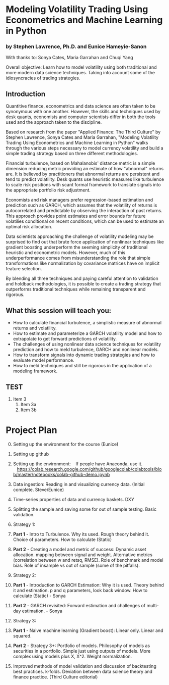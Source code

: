 # Modeling Volatility Trading Using Econometrics and Machine Learning in Python
### by Stephen Lawrence, Ph.D. and Eunice Hameyie-Sanon

With thanks to: Sonya Cates, Maria Garrahan and Chuqi Yang

Overall objective: Learn how to model volatility using both traditional and more modern data science techniques. Taking into account some of the idiosyncracies of trading strategies.

## Introduction
Quantitive finance, econometrics and data science are often taken to be synonymous with one another. However, the skills and techniques used by desk quants, economists and computer scientists differ in both the tools used and the approach taken to the discipline.

Based on research from the paper "Applied Finance: The Third Culture" by Stephen Lawrence, Sonya Cates and Maria Garrahan, "Modeling Volatility Trading Using Econometrics and Machine Learning in Python" walks through the various steps necessary to model currency volatility and build a simple trading strategy based on three different methodologies.

Financial turbulence, based on Mahalanobis' distance metric is a simple dimension reducing metric providing an estimate of how "abnormal" returns are. It is believed by practitioners that abnormal returns are persistent and tend to predict volatility. Desk quants use heuristic measures like turbulence to scale risk positions with scant formal framework to translate signals into the appropriate portfolio risk adjustment.

Economists and risk managers prefer regression-based estimation and prediction such as GARCH, which assumes that the volatility of returns is autocorrelated and predictable by observing the interaction of past returns. This approach provides point estimates and error bounds for future volatilies conditional on recent conditions, which can be used to estimate an optimal risk allocation.

Data scientists approaching the challenge of volatility modeling may be surprised to find out that brute force application of nonlinear techniques like gradient boosting underperform the seeming simplicity of traditional heuristic and econometric models. However, much of this underperformance comes from misunderstanding the role that simple transformations like normalization by covariance matrices have on implicit feature selection.

By blending all three techniques and paying careful attention to validation and holdback methodologies, it is possible to create a trading strategy that outperforms traditional techniques while remaining transparent and rigorous.

## What this session will teach you:
* How to calculate financial turbulence, a simplistic measure of abnormal returns and volatility.
* How to estimate and parameterize a GARCH volatility model and how to extrapolate to get forward predictions of volatility.
* The challenges of using nonlinear data science techniques for volatility prediction and how to meld turbulence, GARCH and nonlinear models.
* How to transform signals into dynamic trading strategies and how to evaluate model performance.
* How to meld techniques and still be rigorous in the application of a modeling framework.

## TEST
1. Item 3
   1. Item 3a
   1. Item 3b

# Project Plan
0. Setting up the environment for the course (Eunice)
  1. Setting up github
  2. Setting up the environment:
&nbsp;&nbsp;&nbsp;If people have Anaconda, use it.
&nbsp;&nbsp;&nbsp;https://colab.research.google.com/github/googlecolab/colabtools/blob/master/notebooks/colab-github-demo.ipynb
1. Data ingestion: Reading in and visualizing currency data. (Initial complete. Steve/Eunice)
2. Time-series properties of data and currency baskets. DXY
3. Splitting the sample and saving some for out of sample testing. Basic validation.

4. Strategy 1:
  1. **Part 1** - Intro to Turbulence. Why its used. Rough theory behind it. Choice of parameters. How to calculate (Static)
  2. **Part 2** - Creating a model and metric of success: Dynamic asset allocation. mapping between signal and weight. Alternative metrics (correlation between w and retsq, RMSE). Role of benchmark and model bias. Role of insample vs out of sample (some of the pitfalls).

5. Strategy 2:
  1. **Part 1** - Introduction to GARCH Estimation: Why it is used. Theory behind it and estimation. p and q parameters, look back window. How to calculate (Static) - Sonya
  2. **Part 2** - GARCH revisited: Forward estimation and challenges of multi-day estimation. - Sonya

8. Strategy 3:
  1. **Part 1** - Naive machine learning (Gradient boost): Linear only. Linear and squared.
  2. **Part 2** - Strategy 3+: Portfolio of models. Philosophy of models as securities in a portfolio. Simple just using outputs of models. More complex using models plus X, X^2. Weight normalization.

9. Improved methods of model validation and discussion of backtesting best practices. k-folds. Deviation between data science theory and finance practice. (Third Culture editorial)
